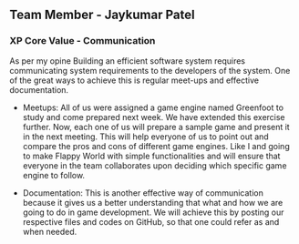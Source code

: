 ## Team Member - Jaykumar Patel

### XP Core Value - Communication

As per my opine Building an efficient software system requires communicating system requirements to the developers of the system. One of the great ways to achieve this is regular meet-ups and effective documentation.

- Meetups: 
All of us were assigned a game engine named Greenfoot to study and come prepared next week. We have extended this exercise further. Now, each one of us will prepare a sample game and present it in the next meeting.
This will help everyone of us to point out and compare the pros and cons of different game engines. Like I and going to make Flappy World with simple functionalities and will ensure that everyone in the team collaborates upon deciding which specific game engine to follow. 

- Documentation:
This is another effective way of communication because it gives us a better understanding that what and how we are going to do in game development. We will achieve this by posting our respective files and codes on GitHub, so that one could refer as and when needed.